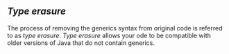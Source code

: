 ## *Type erasure*
The process of removing the generics syntax from original code is referred to as *type erasure*. *Type erasure* allows your ode to be compatible with older versions of Java that do not contain generics.
